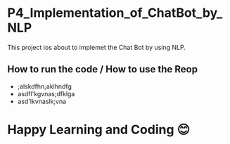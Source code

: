 # P4_Implementation_of_ChatBot_by_NLP

<p>This project ios about to implemet the Chat Bot by using NLP.</p>

<h2>How to run the code / How to use the Reop</h2>
  
* ;alskdfhn;aklhndfg
* asdfl'kgvnas;dfklga
* asd'lkvnaslk;vna
  
# Happy Learning and Coding 😊
